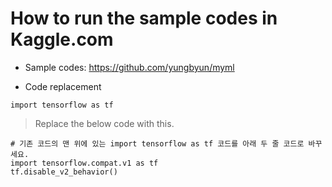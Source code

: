# How to run the sample codes in Kaggle.com

* Sample codes: https://github.com/yungbyun/myml

* Code replacement

```
import tensorflow as tf
```

> Replace the below code with this.

```
# 기존 코드의 맨 위에 있는 import tensorflow as tf 코드를 아래 두 줄 코드로 바꾸세요.
import tensorflow.compat.v1 as tf
tf.disable_v2_behavior()
```

